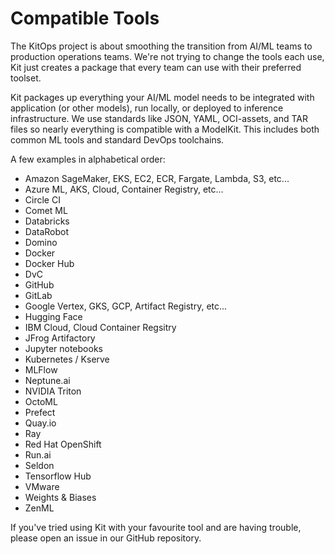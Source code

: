 # Compatible Tools

The KitOps project is about smoothing the transition from AI/ML teams to production operations teams. We're not trying to change the tools each use, Kit just creates a package that every team can use with their preferred toolset.

Kit packages up everything your AI/ML model needs to be integrated with application (or other models), run locally, or deployed to inference infrastructure. We use standards like JSON, YAML, OCI-assets, and TAR files so nearly everything is compatible with a ModelKit. This includes both common ML tools and standard DevOps toolchains.

A few examples in alphabetical order:
* Amazon SageMaker, EKS, EC2, ECR, Fargate, Lambda, S3, etc...
* Azure ML, AKS, Cloud, Container Registry, etc...
* Circle CI
* Comet ML
* Databricks
* DataRobot
* Domino
* Docker
* Docker Hub
* DvC
* GitHub
* GitLab
* Google Vertex, GKS, GCP, Artifact Registry, etc...
* Hugging Face
* IBM Cloud, Cloud Container Regsitry
* JFrog Artifactory
* Jupyter notebooks
* Kubernetes / Kserve
* MLFlow
* Neptune.ai
* NVIDIA Triton
* OctoML
* Prefect
* Quay.io
* Ray
* Red Hat OpenShift
* Run.ai
* Seldon
* Tensorflow Hub
* VMware
* Weights & Biases
* ZenML

If you've tried using Kit with your favourite tool and are having trouble, please open an issue in our GitHub repository.